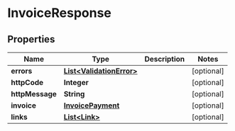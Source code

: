 
# InvoiceResponse

## Properties
Name | Type | Description | Notes
------------ | ------------- | ------------- | -------------
**errors** | [**List&lt;ValidationError&gt;**](ValidationError.md) |  |  [optional]
**httpCode** | **Integer** |  |  [optional]
**httpMessage** | **String** |  |  [optional]
**invoice** | [**InvoicePayment**](InvoicePayment.md) |  |  [optional]
**links** | [**List&lt;Link&gt;**](Link.md) |  |  [optional]



